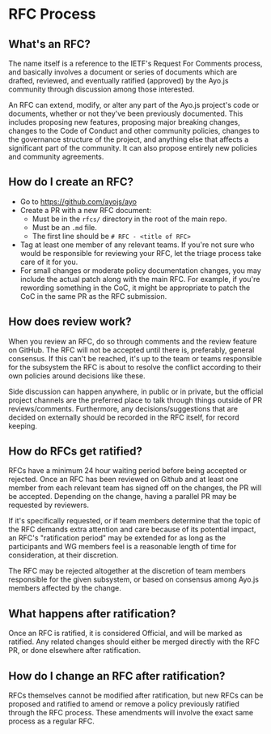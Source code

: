 # RFC Process

## What's an RFC?

The name itself is a reference to the IETF's Request For Comments process, and
basically involves a document or series of documents which are drafted,
reviewed, and eventually ratified (approved) by the Ayo.js community through
discussion among those interested.

An RFC can extend, modify, or alter any part of the Ayo.js project's code or
documents, whether or not they've been previously documented. This includes
proposing new features, proposing major breaking changes, changes to the Code of
Conduct and other community policies, changes to the governance structure of the
project, and anything else that affects a significant part of the community. It
can also propose entirely new policies and community agreements.

## How do I create an RFC?

* Go to https://github.com/ayojs/ayo
* Create a PR with a new RFC document:
  * Must be in the `rfcs/` directory in the root of the main repo.
  * Must be an `.md` file.
  * The first line should be `# RFC - <title of RFC>`
* Tag at least one member of any relevant teams. If you're not sure who would be
  responsible for reviewing your RFC, let the triage process take care of it for
  you.
* For small changes or moderate policy documentation changes, you may include
  the actual patch along with the main RFC. For example, if you're rewording
  something in the CoC, it might be appropriate to patch the CoC in the same PR
  as the RFC submission.

## How does review work?

When you review an RFC, do so through comments and the review feature on GitHub.
The RFC will not be accepted until there is, preferably, general consensus. If
this can't be reached, it's up to the team or teams responsible for the
subsystem the RFC is about to resolve the conflict according to their own
policies around decisions like these.

Side discussion can happen anywhere, in public or in private, but the official
project channels are the preferred place to talk through things outside of PR
reviews/comments. Furthermore, any decisions/suggestions that are decided on
externally should be recorded in the RFC itself, for record keeping.

## How do RFCs get ratified?

RFCs have a minimum 24 hour waiting period before being accepted or rejected.
Once an RFC has been reviewed on Github and at least one member from each
relevant team has signed off on the changes, the PR will be accepted. Depending
on the change, having a parallel PR may be requested by reviewers.

If it's specifically requested, or if team members determine that the topic of
the RFC demands extra attention and care because of its potential impact, an
RFC's "ratification period" may be extended for as long as the participants and
WG members feel is a reasonable length of time for consideration, at their
discretion.

The RFC may be rejected altogether at the discretion of team members responsible
for the given subsystem, or based on consensus among Ayo.js members affected by
the change.

## What happens after ratification?

Once an RFC is ratified, it is considered Official, and will be marked as
ratified. Any related changes should either be merged directly with the RFC PR,
or done elsewhere after ratification.

## How do I change an RFC after ratification?

RFCs themselves cannot be modified after ratification, but new RFCs can be
proposed and ratified to amend or remove a policy previously ratified through
the RFC process. These amendments will involve the exact same process as a
regular RFC.
